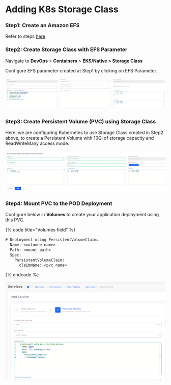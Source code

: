 # Adding K8s Storage Class

### **Step1:** Create an Amazon EFS &#x20;

&#x20;Refer to steps [here](../elastic-file-system-efs.md)

### Step2:  Create Storage Class with EFS Parameter

Navigate to  **DevOps** > **Containers** > **EKS/Native > Storage Class**

Configure EFS parameter created at Step1 by clicking on EFS Parameter.

![K8s Storage Class Page](<../../../.gitbook/assets/image (30).png>)

### Step3: Create Persistent Volume (PVC) using Storage Class

Here, we are configuring Kubernetes to use Storage Class created in Step2 above, to create a Persistent Volume with 10Gi of storage capacity and ReadWriteMany access mode.

![K8s Storage Class (Persistent Volume Claim Tab)](<../../../.gitbook/assets/image (44).png>)



### Step4:  Mount PVC to the POD Deployment

Configure below in **Volumes** to create your application deployment using this PVC.&#x20;

{% code title="Volumes field" %}
```
# Deployment using PersistentVolumeClaim. 
- Name: <volumne name>
  Path: <mount path>
  Spec:
    PersistentVolumeClaim:
      claimName: <pvc name>
```
{% endcode %}

![Services Page](<../../../.gitbook/assets/image (27).png>)
